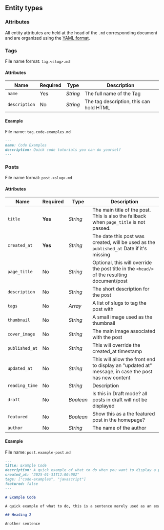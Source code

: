 ## Entity types



### Attributes
All entity attributes are held at the head of the `.md` corresponding document and are organized using the [YAML format](https://docs.ansible.com/ansible/latest/reference_appendices/YAMLSyntax.html).


### Tags

File name format: `tag.<slug>.md`

#### Attributes
| Name | Required | Type | Description |
| ---- | -------- | ---- | ----------- |
| `name` | Yes | *String* | The full name of the Tag |
| `description` | No | *String* | The tag description, this can hold HTML |

#### Example
File name: `tag.code-examples.md`
```md
---
name: Code Examples
description: Quick code tutorials you can do yourself
---
```

### Posts

File name format: `post.<slug>.md`

#### Attributes
| Name | Required | Type | Description |
| ---- | -------- | ---- | ----------- |
| `title` | **Yes** | *String* | The main title of the post. This is also the fallback  when `page_title` is not passed. |
| `created_at` | **Yes** | *String* | The date this post was created, will be used as the `published_at` Date if it's missing |
| `page_title` | No | *String* | Optional, this will override the post title in the `<head/>` of the resulting document/post |
| `description` | No | *String* | The short description for the post |
| `tags` | No | *Array* | A list of slugs to tag the post with |
| `thumbnail` | No | *String* | A small image used as the thumbnail |
| `cover_image` | No | *String* | The main image associated with the post |
| `published_at` | No | *String* | This will override the created_at timestamp |
| `updated_at` | No | *String* | This will allow the front end to display an "updated at" message, in case the post has new content |
| `reading_time` | No | *String*  | Description |
| `draft` | No | *Boolean* | Is this in Draft mode? all posts in draft will not be displayed |
| `featured` | No | *Boolean* | Show this as a the featured post in the homepage? |
| `author` | No | *String* | The name of the author |

#### Example
File name: `post.example-post.md`
```md
---
title: Example Code
description: A quick example of what to do when you want to display a post on the frontend
created_at: "2025-01-31T12:00:00Z"
tags: ["code-examples", "javascript"]
featured: false
---

# Example Code

A quick example of what to do, this is a sentence merely used as an example of text.

## Heading 2

Another sentence
```
